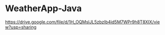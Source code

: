 # WeatherApp-Java

https://drive.google.com/file/d/1H_OQMslJL5zbzIb4id5M7WPr9h8T8XIX/view?usp=sharing
